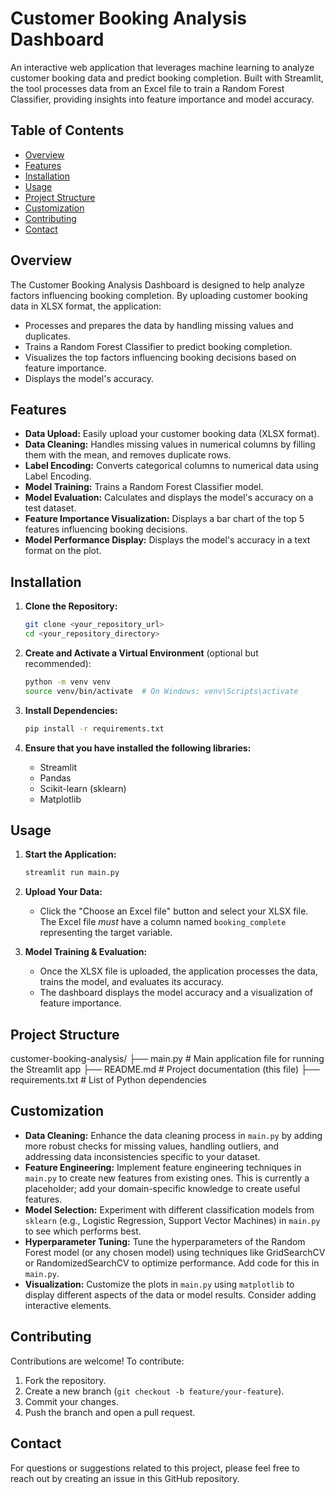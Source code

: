# Customer Booking Analysis Dashboard

An interactive web application that leverages machine learning to analyze customer booking data and predict booking completion. Built with Streamlit, the tool processes data from an Excel file to train a Random Forest Classifier, providing insights into feature importance and model accuracy.

## Table of Contents

*   [Overview](#overview)
*   [Features](#features)
*   [Installation](#installation)
*   [Usage](#usage)
*   [Project Structure](#project-structure)
*   [Customization](#customization)
*   [Contributing](#contributing)
*   [Contact](#contact)

## Overview

The Customer Booking Analysis Dashboard is designed to help analyze factors influencing booking completion. By uploading customer booking data in XLSX format, the application:

*   Processes and prepares the data by handling missing values and duplicates.
*   Trains a Random Forest Classifier to predict booking completion.
*   Visualizes the top factors influencing booking decisions based on feature importance.
*   Displays the model's accuracy.

## Features

*   **Data Upload:** Easily upload your customer booking data (XLSX format).
*   **Data Cleaning:** Handles missing values in numerical columns by filling them with the mean, and removes duplicate rows.
*   **Label Encoding:** Converts categorical columns to numerical data using Label Encoding.
*   **Model Training:** Trains a Random Forest Classifier model.
*   **Model Evaluation:** Calculates and displays the model's accuracy on a test dataset.
*   **Feature Importance Visualization:** Displays a bar chart of the top 5 features influencing booking decisions.
*   **Model Performance Display:** Displays the model's accuracy in a text format on the plot.

## Installation

1.  **Clone the Repository:**

    ```bash
    git clone <your_repository_url>
    cd <your_repository_directory>
    ```

2.  **Create and Activate a Virtual Environment** (optional but recommended):

    ```bash
    python -m venv venv
    source venv/bin/activate  # On Windows: venv\Scripts\activate
    ```

3.  **Install Dependencies:**

    ```bash
    pip install -r requirements.txt
    ```

4.  **Ensure that you have installed the following libraries:**

    *   Streamlit
    *   Pandas
    *   Scikit-learn (sklearn)
    *   Matplotlib

## Usage

1.  **Start the Application:**

    ```bash
    streamlit run main.py
    ```

2.  **Upload Your Data:**

    *   Click the "Choose an Excel file" button and select your XLSX file. The Excel file *must* have a column named `booking_complete` representing the target variable.

3.  **Model Training & Evaluation:**

    *   Once the XLSX file is uploaded, the application processes the data, trains the model, and evaluates its accuracy.
    *   The dashboard displays the model accuracy and a visualization of feature importance.

## Project Structure
customer-booking-analysis/
├── main.py # Main application file for running the Streamlit app
├── README.md # Project documentation (this file)
├── requirements.txt # List of Python dependencies

## Customization

*   **Data Cleaning:** Enhance the data cleaning process in `main.py` by adding more robust checks for missing values, handling outliers, and addressing data inconsistencies specific to your dataset.
*   **Feature Engineering:** Implement feature engineering techniques in `main.py` to create new features from existing ones. This is currently a placeholder; add your domain-specific knowledge to create useful features.
*   **Model Selection:** Experiment with different classification models from `sklearn` (e.g., Logistic Regression, Support Vector Machines) in `main.py` to see which performs best.
*   **Hyperparameter Tuning:** Tune the hyperparameters of the Random Forest model (or any chosen model) using techniques like GridSearchCV or RandomizedSearchCV to optimize performance. Add code for this in `main.py`.
*   **Visualization:** Customize the plots in `main.py` using `matplotlib` to display different aspects of the data or model results.  Consider adding interactive elements.

## Contributing

Contributions are welcome! To contribute:

1.  Fork the repository.
2.  Create a new branch (`git checkout -b feature/your-feature`).
3.  Commit your changes.
4.  Push the branch and open a pull request.

## Contact

For questions or suggestions related to this project, please feel free to reach out by creating an issue in this GitHub repository.

